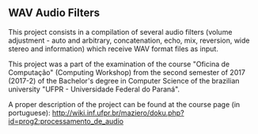 ## WAV Audio Filters ##

This project consists in a compilation of several audio filters (volume adjustment - auto and arbitrary, concatenation, echo, mix, reversion, wide stereo and information) which receive WAV format files as input.

This project was a part of the examination of the course "Oficina de Computação" (Computing Workshop) from the second semester of 2017 (2017-2) of the Bachelor's degree in Computer Science of the brazilian university "UFPR - Universidade Federal do Paraná".

A proper description of the project can be found at the course page (in portuguese): http://wiki.inf.ufpr.br/maziero/doku.php?id=prog2:processamento_de_audio
